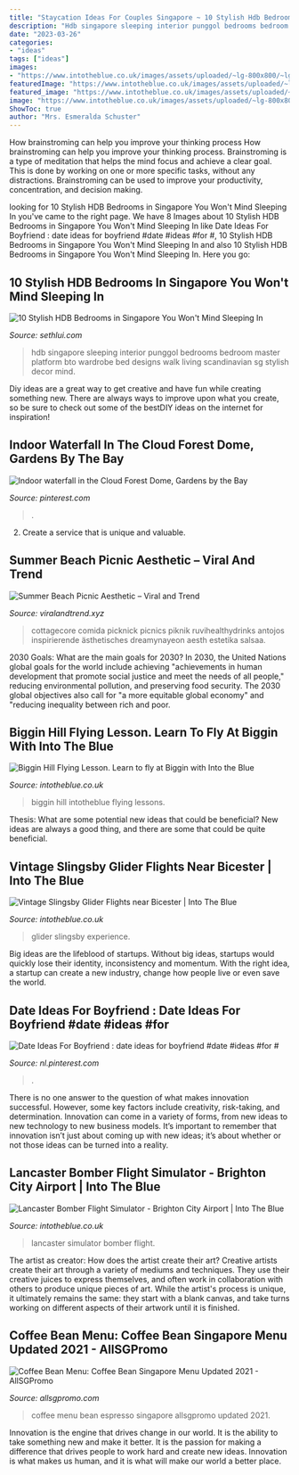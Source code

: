 ```yaml
---
title: "Staycation Ideas For Couples Singapore ~ 10 Stylish Hdb Bedrooms In Singapore You Won&#039;t Mind Sleeping In"
description: "Hdb singapore sleeping interior punggol bedrooms bedroom master platform bto wardrobe bed designs walk living scandinavian sg stylish decor mind"
date: "2023-03-26"
categories:
- "ideas"
tags: ["ideas"]
images:
- "https://www.intotheblue.co.uk/images/assets/uploaded/~lg-800x800/~lg-crop-2_bigginrunway350.jpg"
featuredImage: "https://www.intotheblue.co.uk/images/assets/uploaded/~lg-800x800/~lg-crop-2_bigginrunway350.jpg"
featured_image: "https://www.intotheblue.co.uk/images/assets/uploaded/~lg-800x800/~lg-crop-2_bigginrunway350.jpg"
image: "https://www.intotheblue.co.uk/images/assets/uploaded/~lg-800x800/~lg-crop-Image-1-(2).jpg"
ShowToc: true
author: "Mrs. Esmeralda Schuster"
---
```



How brainstroming can help you improve your thinking process
How brainstroming can help you improve your thinking process. Brainstroming is a type of meditation that helps the mind focus and achieve a clear goal. This is done by working on one or more specific tasks, without any distractions. Brainstroming can be used to improve your productivity, concentration, and decision making.

	

		
looking for 10 Stylish HDB Bedrooms in Singapore You Won&#039;t Mind Sleeping In you've came to the right page. We have 8 Images about 10 Stylish HDB Bedrooms in Singapore You Won&#039;t Mind Sleeping In like Date Ideas For Boyfriend : date ideas for boyfriend #date #ideas #for #, 10 Stylish HDB Bedrooms in Singapore You Won&#039;t Mind Sleeping In and also 10 Stylish HDB Bedrooms in Singapore You Won&#039;t Mind Sleeping In. Here you go:
		
    
## 10 Stylish HDB Bedrooms In Singapore You Won&#039;t Mind Sleeping In

<img loading=lazy src="https://sethlui.com/wp-content/uploads/2015/03/2-punggol.jpg" onerror="this.onerror=null;this.src='https://tse2.mm.bing.net/th?id=OIP.8bSlAklwX1v542nL6ZtpqgHaE8&amp;pid=15.1';" alt="10 Stylish HDB Bedrooms in Singapore You Won&#039;t Mind Sleeping In">

_Source: sethlui.com_

>hdb singapore sleeping interior punggol bedrooms bedroom master platform bto wardrobe bed designs walk living scandinavian sg stylish decor mind. 

	

Diy ideas are a great way to get creative and have fun while creating something new. There are always ways to improve upon what you create, so be sure to check out some of the bestDIY ideas on the internet for inspiration!

    
## Indoor Waterfall In The Cloud Forest Dome, Gardens By The Bay

<img loading=lazy src="https://i.pinimg.com/originals/ab/d0/33/abd0335dd3d815a41535d5288d969595.jpg" onerror="this.onerror=null;this.src='https://tse4.mm.bing.net/th?id=OIP.88uQhckfWvz51KAMlinozAHaJQ&amp;pid=15.1';" alt="Indoor waterfall in the Cloud Forest Dome, Gardens by the Bay">

_Source: pinterest.com_

>. 

	

2. Create a service that is unique and valuable.

    
## Summer Beach Picnic Aesthetic – Viral And Trend

<img loading=lazy src="https://i.pinimg.com/originals/50/41/ac/5041ac621f29f791ad3b6862779caae4.jpg" onerror="this.onerror=null;this.src='https://tse1.mm.bing.net/th?id=OIP.eunREptdCxQ88AT0bzogZwHaHa&amp;pid=15.1';" alt="Summer Beach Picnic Aesthetic – Viral and Trend">

_Source: viralandtrend.xyz_

>cottagecore comida picknick picnics piknik ruvihealthydrinks antojos inspirierende ästhetisches dreamynayeon aesth estetika salsaa. 

	

2030 Goals: What are the main goals for 2030?
In 2030, the United Nations global goals for the world include achieving "achievements in human development that promote social justice and meet the needs of all people," reducing environmental pollution, and preserving food security. The 2030 global objectives also call for "a more equitable global economy" and "reducing inequality between rich and poor.

    
## Biggin Hill Flying Lesson. Learn To Fly At Biggin With Into The Blue

<img loading=lazy src="https://www.intotheblue.co.uk/images/assets/uploaded/~lg-800x800/~lg-crop-2_bigginrunway350.jpg" onerror="this.onerror=null;this.src='https://tse1.mm.bing.net/th?id=OIP.K2dF531yaN1-zW6KQz-sywHaHa&amp;pid=15.1';" alt="Biggin Hill Flying Lesson. Learn to fly at Biggin with Into the Blue">

_Source: intotheblue.co.uk_

>biggin hill intotheblue flying lessons. 

	

Thesis: What are some potential new ideas that could be beneficial?
New ideas are always a good thing, and there are some that could be quite beneficial.

    
## Vintage Slingsby Glider Flights Near Bicester | Into The Blue

<img loading=lazy src="https://www.intotheblue.co.uk/images/assets/uploaded/~lg-800x800/~lg-crop-Image-1-(2).jpg" onerror="this.onerror=null;this.src='https://tse1.mm.bing.net/th?id=OIP.aIpRjslbRyVADlvi8nziQQHaHa&amp;pid=15.1';" alt="Vintage Slingsby Glider Flights near Bicester | Into The Blue">

_Source: intotheblue.co.uk_

>glider slingsby experience. 

	

Big ideas are the lifeblood of startups. Without big ideas, startups would quickly lose their identity, inconsistency and momentum. With the right idea, a startup can create a new industry, change how people live or even save the world.

    
## Date Ideas For Boyfriend : Date Ideas For Boyfriend #date #ideas #for #

<img loading=lazy src="https://i.pinimg.com/originals/4c/94/32/4c9432c858fe39b3aaf1d77c115b49d1.jpg" onerror="this.onerror=null;this.src='https://tse3.mm.bing.net/th?id=OIP._O7tCJCX34FUUqZ6OJ75IgHaRs&amp;pid=15.1';" alt="Date Ideas For Boyfriend : date ideas for boyfriend #date #ideas #for #">

_Source: nl.pinterest.com_

>. 

	

There is no one answer to the question of what makes innovation successful. However, some key factors include creativity, risk-taking, and determination. Innovation can come in a variety of forms, from new ideas to new technology to new business models. It’s important to remember that innovation isn’t just about coming up with new ideas; it’s about whether or not those ideas can be turned into a reality.

    
## Lancaster Bomber Flight Simulator - Brighton City Airport | Into The Blue

<img loading=lazy src="https://www.intotheblue.co.uk/images/assets/uploaded/~lg-800x800/~lg-crop-Perry-Air-Lancaster-Simulator-inside-simulator.jpg" onerror="this.onerror=null;this.src='https://tse2.mm.bing.net/th?id=OIP.MWVTfmANHjN35_cH6C_gVAHaHa&amp;pid=15.1';" alt="Lancaster Bomber Flight Simulator - Brighton City Airport | Into The Blue">

_Source: intotheblue.co.uk_

>lancaster simulator bomber flight. 

	

The artist as creator: How does the artist create their art?
Creative artists create their art through a variety of mediums and techniques. They use their creative juices to express themselves, and often work in collaboration with others to produce unique pieces of art. While the artist's process is unique, it ultimately remains the same: they start with a blank canvas, and take turns working on different aspects of their artwork until it is finished.

    
## Coffee Bean Menu: Coffee Bean Singapore Menu Updated 2021 - AllSGPromo

<img loading=lazy src="https://www.allsgpromo.com/wp-content/uploads/Coffee-Bean-Menu-Coffee-and-Espresso-Coffee-Menu-696x928.jpg" onerror="this.onerror=null;this.src='https://tse2.mm.bing.net/th?id=OIP.AeC_hsWdwtu8Rh_EG-z29AHaJ4&amp;pid=15.1';" alt="Coffee Bean Menu: Coffee Bean Singapore Menu Updated 2021 - AllSGPromo">

_Source: allsgpromo.com_

>coffee menu bean espresso singapore allsgpromo updated 2021. 

	

Innovation is the engine that drives change in our world. It is the ability to take something new and make it better. It is the passion for making a difference that drives people to work hard and create new ideas. Innovation is what makes us human, and it is what will make our world a better place.

